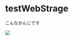 # testWebStrage

こんなかんじです

![](https://github.com/mi0-1123/testWebStrage/wiki/images/testWebStrage.gif)
